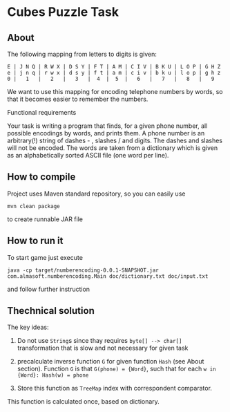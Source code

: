 Cubes Puzzle Task
=========================

About
--------------------

The following mapping from letters to digits is given:

    E | J N Q | R W X | D S Y | F T | A M | C I V | B K U | L O P | G H Z
    e | j n q | r w x | d s y | f t | a m | c i v | b k u | l o p | g h z
    0 |   1   |   2   |   3   |  4  |  5  |   6   |   7   |   8   |   9

We want to use this mapping for encoding telephone numbers by words, so
that it becomes easier to remember the numbers.

Functional requirements

Your task is writing a program that finds, for a given phone number, all
possible encodings by words, and prints them. A phone number is an
arbitrary(!) string of dashes - , slashes / and digits. The dashes and
slashes will not be encoded. The words are taken from a dictionary which
is given as an alphabetically sorted ASCII file (one word per line).

How to compile
--------------------

Project uses Maven standard repository, so you can easily use 

    mvn clean package

to create runnable JAR file

How to run it
--------------------

To start game just execute 

    java -cp target/numberencoding-0.0.1-SNAPSHOT.jar com.almasoft.numberencoding.Main doc/dictionary.txt doc/input.txt

and follow further instruction

Thechnical solution
--------------------
The key ideas:

1) Do not use `String`s since thay requires `byte[] --> char[]` transformation that is slow and not necessary for given task

2) precalculate inverse function `G` for given function `Hash` (see About section). Function `G` is that
`G(phone) = {Word}`, such that for each `w in {Word}: Hash(w) = phone`

3) Store this function as `TreeMap` index with correspondent comparator.

This function is calculated once, based on dictionary. 

